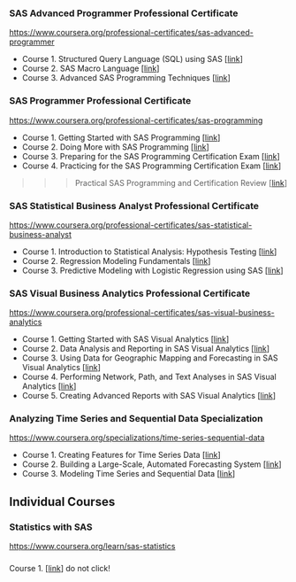 ### SAS Advanced Programmer Professional Certificate 
https://www.coursera.org/professional-certificates/sas-advanced-programmer

 - Course 1. Structured Query Language (SQL) using SAS [[link](https://www.coursera.org/learn/sas-sql?specialization=sas-advanced-programmer)]
 - Course 2. SAS Macro Language [[link](https://www.coursera.org/learn/sas-macro-language?specialization=sas-advanced-programmer)]
 - Course 3. Advanced SAS Programming Techniques [[link](https://www.coursera.org/learn/advanced-sas-programming-techniques?specialization=sas-advanced-programmer)]
 
### SAS Programmer Professional Certificate
https://www.coursera.org/professional-certificates/sas-programming

- Course 1. Getting Started with SAS Programming [[link](https://www.coursera.org/learn/sas-programming-basics?specialization=sas-programming)]
- Course 2. Doing More with SAS Programming [[link](https://www.coursera.org/learn/sas-programming-advanced?specialization=sas-programming)]
- Course 3. Preparing for the SAS Programming Certification Exam [[link](https://www.coursera.org/learn/preparing-sas-programming-certification?specialization=sas-programming)]
- Course 4. Practicing for the SAS Programming Certification Exam [[link](https://www.coursera.org/learn/practicing-sas-programming-certification?specialization=sas-programming)]

>>> Practical SAS Programming and Certification Review [[link](https://www.coursera.org/learn/sas-programming-certification-review)]

### SAS Statistical Business Analyst Professional Certificate
https://www.coursera.org/professional-certificates/sas-statistical-business-analyst

- Course 1. Introduction to Statistical Analysis: Hypothesis Testing [[link](https://www.coursera.org/learn/statistical-analysis-hypothesis-testing-sas?specialization=sas-statistical-business-analyst)]
- Course 2. Regression Modeling Fundamentals [[link](https://www.coursera.org/learn/regression-modeling-sas?specialization=sas-statistical-business-analyst)]
- Course 3. Predictive Modeling with Logistic Regression using SAS [[link](https://www.coursera.org/learn/sas-predictive-modeling-using-logistic-regression?specialization=sas-statistical-business-analyst)]

### SAS Visual Business Analytics Professional Certificate
https://www.coursera.org/professional-certificates/sas-visual-business-analytics

- Course 1. Getting Started with SAS Visual Analytics [[link](https://www.coursera.org/learn/preparing-data-sas-va?specialization=sas-visual-business-analytics)]
- Course 2. Data Analysis and Reporting in SAS Visual Analytics [[link](https://www.coursera.org/learn/data-analysis-reporting-sas-va?specialization=sas-visual-business-analytics)]
- Course 3. Using Data for Geographic Mapping and Forecasting in SAS Visual Analytics [[link](https://www.coursera.org/learn/using-data-geographic-mapping-sas-va?specialization=sas-visual-business-analytics)]
- Course 4. Performing Network, Path, and Text Analyses in SAS Visual Analytics [[link](https://www.coursera.org/learn/network-path-text-analyses-sas-va?specialization=sas-visual-business-analytics)]
- Course 5. Creating Advanced Reports with SAS Visual Analytics [[link](https://www.coursera.org/learn/advanced-reports-sas-va?specialization=sas-visual-business-analytics)]

### Analyzing Time Series and Sequential Data Specialization
https://www.coursera.org/specializations/time-series-sequential-data

- Course 1. Creating Features for Time Series Data [[link](https://www.coursera.org/learn/time-series-features?specialization=time-series-sequential-data)]
- Course 2. Building a Large-Scale, Automated Forecasting System [[link](https://www.coursera.org/learn/large-scale-forecasting-sas-viya?specialization=time-series-sequential-data)]
- Course 3. Modeling Time Series and Sequential Data [[link](https://www.coursera.org/learn/modeling-time-series-and-sequential-data?specialization=time-series-sequential-data)]



## Individual Courses
### Statistics with SAS 
https://www.coursera.org/learn/sas-statistics
### 
###

Course 1. [[link]()] do not click!
